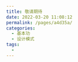 ```yaml
---
title: 敬请期待
date: 2022-03-20 11:08:12
permalink: /pages/a4d35a/
categories:
  - 基本功
  - 设计模式
tags:
  - 
---
```

